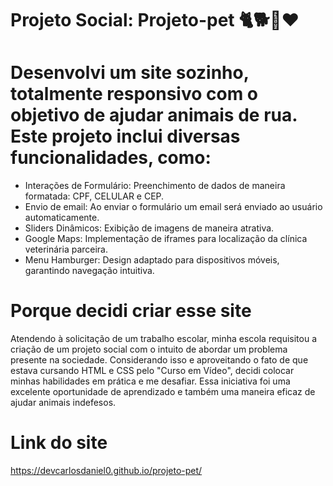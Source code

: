 # Projeto Social: Projeto-pet 🐈🐕🦴❤️

# Desenvolvi um site sozinho, totalmente responsivo com o objetivo de ajudar animais de rua. Este projeto inclui diversas funcionalidades, como:

<ul>
  <li>Interações de Formulário: Preenchimento de dados de maneira formatada: CPF, CELULAR e CEP.</li>
  <li>Envio de email: Ao enviar o formulário um email será enviado ao usuário automaticamente.</li>
  <li>Sliders Dinâmicos: Exibição de imagens de maneira atrativa.</li>
  <li>Google Maps: Implementação de iframes para localização da clínica veterinária parceira.</li>
  <li>Menu Hamburger: Design adaptado para dispositivos móveis, garantindo navegação intuitiva.</li>
</ul>

# Porque decidi criar esse site

Atendendo à solicitação de um trabalho escolar, minha escola requisitou a criação de um projeto social com o intuito de abordar um problema presente na sociedade. Considerando isso e aproveitando o fato de que estava cursando HTML e CSS pelo "Curso em Vídeo", decidi colocar minhas habilidades em prática e me desafiar. Essa iniciativa foi uma excelente oportunidade de aprendizado e também uma maneira eficaz de ajudar animais indefesos.

# Link do site

https://devcarlosdaniel0.github.io/projeto-pet/
